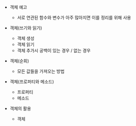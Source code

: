 * 객체 예고
    * 서로 연관된 함수와 변수가 아주 많아지면 이를 정리를 위해 사용

* 객체(쓰기와 읽기)
    * 객체 생성
    * 객체 읽기
    * 객체 추가시 공백이 있는 경우 / 없는 경우

* 객체(순회)
    * 모든 값들을 가져오는 방법

* 객체(프로퍼티와 메소드)
    * 프로퍼티
    * 메소드

* 객체의 활용
    * 객체